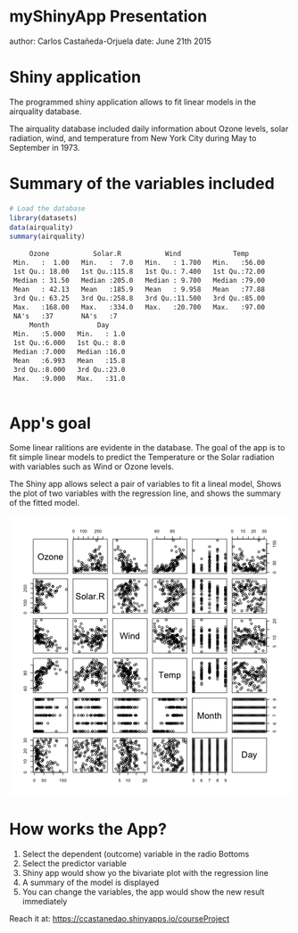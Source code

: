 myShinyApp Presentation
========================================================
author: Carlos Castañeda-Orjuela
date: June 21th 2015

Shiny application
========================================================

The programmed shiny application allows to fit linear models in the airquality database. 

The airquality database included daily information about Ozone levels, solar radiation, wind, and temperature from New York City during May to September in 1973.


Summary of the variables included
========================================================


```r
# Load the database
library(datasets)
data(airquality)
summary(airquality)
```

```
     Ozone           Solar.R           Wind             Temp      
 Min.   :  1.00   Min.   :  7.0   Min.   : 1.700   Min.   :56.00  
 1st Qu.: 18.00   1st Qu.:115.8   1st Qu.: 7.400   1st Qu.:72.00  
 Median : 31.50   Median :205.0   Median : 9.700   Median :79.00  
 Mean   : 42.13   Mean   :185.9   Mean   : 9.958   Mean   :77.88  
 3rd Qu.: 63.25   3rd Qu.:258.8   3rd Qu.:11.500   3rd Qu.:85.00  
 Max.   :168.00   Max.   :334.0   Max.   :20.700   Max.   :97.00  
 NA's   :37       NA's   :7                                       
     Month            Day      
 Min.   :5.000   Min.   : 1.0  
 1st Qu.:6.000   1st Qu.: 8.0  
 Median :7.000   Median :16.0  
 Mean   :6.993   Mean   :15.8  
 3rd Qu.:8.000   3rd Qu.:23.0  
 Max.   :9.000   Max.   :31.0  
                               
```

App's goal
=======================================================

Some linear ralitions are evidente in the database. The goal of the app is to fit simple linear models to predict the Temperature or the Solar radiation with variables such as Wind or Ozone levels. 

The Shiny app allows select a pair of variables to fit a lineal model, Shows the plot of two variables with the regression line, and shows the summary of the fitted model. 

![plot of chunk unnamed-chunk-2](myShinyApp-figure/unnamed-chunk-2-1.png) 

How works the App?
========================================================

1. Select the dependent (outcome) variable in the radio Bottoms
2. Select the predictor variable
3. Shiny app would show yo the bivariate plot with the regression line
4. A summary of the model is displayed
5. You can change the variables, the app would show the new result immediately

Reach it at: 
<https://ccastanedao.shinyapps.io/courseProject>
